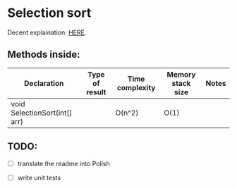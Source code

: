# Selection sort

Decent explaination: [HERE](https://www.youtube.com/watch?v=g-PGLbMth_g&). 

## Methods inside:
Declaration | Type of result | Time complexity | Memory stack size | Notes
------------|----------------|-----------------|-------------------|------
void SelectionSort(int[] arr) |  | O(n^2) | O(1) | 

## TODO:
- [ ] translate the readme into Polish
- [ ] write unit tests

